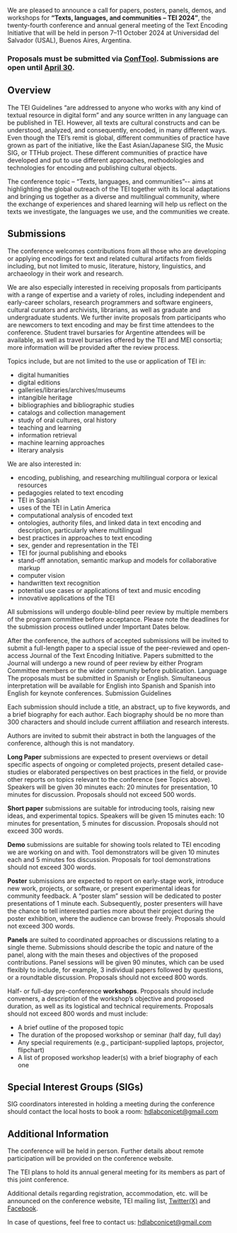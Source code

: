 We are pleased to announce a call for papers, posters, panels, demos, and workshops for **“Texts, languages, and communities – TEI 2024”**, the twenty-fourth conference and annual general meeting of the Text Encoding Initiative that will be held in person 7–11 October 2024 at Universidad del Salvador (USAL), Buenos Aires, Argentina.

### Proposals must be submitted via **[ConfTool](https://www.conftool.pro/tei2024/)**. **Submissions are open until <u>April 30</u>.**

## Overview

The TEI Guidelines “are addressed to anyone who works with any kind of textual resource in digital form” and any source written in any language can be published in TEI. However, all texts are cultural constructs and can be understood, analyzed, and consequently, encoded, in many different ways. Even though the TEI’s remit is global, different communities of practice have grown as part of the initiative, like the East Asian/Japanese SIG, the Music SIG, or TTHub project. These different communities of practice have developed and put to use different approaches, methodologies and technologies for encoding and publishing cultural objects.

The conference topic – “Texts, languages, and communities”-- aims at highlighting the global outreach of the TEI together with its local adaptations and bringing us together as a diverse and multilingual community, where the exchange of experiences and shared learning will help us reflect on the texts we investigate, the languages we use, and the communities we create.

## Submissions

The conference welcomes contributions from all those who are developing or applying encodings for text and related cultural artifacts from fields including, but not limited to music, literature, history, linguistics, and archaeology in their work and research.

We are also especially interested in receiving proposals from participants with a range of expertise and a variety of roles, including independent and early-career scholars, research programmers and software engineers, cultural curators and archivists, librarians, as well as graduate and undergraduate students. We further invite proposals from participants who are newcomers to text encoding and may be first time attendees to the conference. Student travel bursaries for Argentine attendees will be available, as well as travel bursaries offered by the TEI and MEI consortia; more information will be provided after the review process.

Topics include, but are not limited to the use or application of TEI in:
- digital humanities
- digital editions
- galleries/libraries/archives/museums
- intangible heritage
- bibliographies and bibliographic studies
- catalogs and collection management
- study of oral cultures, oral history
- teaching and learning
- information retrieval
- machine learning approaches
- literary analysis 

We are also interested in:

- encoding, publishing, and researching multilingual corpora or lexical resources
- pedagogies related to text encoding
- TEI in Spanish
- uses of the TEI in Latin America
- computational analysis of encoded text
- ontologies, authority files, and linked data in text encoding and description, particularly where multilingual
- best practices in approaches to text encoding
- sex, gender and representation in the TEI
- TEI for journal publishing and ebooks
- stand-off annotation, semantic markup and models for collaborative markup
- computer vision
- handwritten text recognition
- potential use cases or applications of text and music encoding
- innovative applications of the TEI

All submissions will undergo double-blind peer review by multiple members of the program committee before acceptance. Please note the deadlines for the submission process outlined under Important Dates below.

After the conference, the authors of accepted submissions will be invited to submit a full-length paper to a special issue of the peer-reviewed and open-access Journal of the Text Encoding Initiative. Papers submitted to the Journal will undergo a new round of peer review by either Program Committee members or the wider community before publication.
Language
The proposals must be submitted in Spanish or English. Simultaneous interpretation will be available for English into Spanish and Spanish into English for keynote conferences. 
Submission Guidelines

Each submission should include a title, an abstract, up to five keywords, and a brief biography for each author. Each biography should be no more than 300 characters and should include current affiliation and research interests. 

Authors are invited to submit their abstract in both the languages of the conference, although this is not mandatory. 

**Long Paper** submissions are expected to present overviews or detail specific aspects of ongoing or completed projects, present detailed case-studies or elaborated perspectives on best practices in the field, or provide other reports on topics relevant to the conference (see Topics above). Speakers will be given 30 minutes each: 20 minutes for presentation, 10 minutes for discussion. Proposals should not exceed 500 words.

**Short paper** submissions are suitable for introducing tools, raising new ideas, and experimental topics. Speakers will be given 15 minutes each: 10 minutes for presentation, 5 minutes for discussion. Proposals should not exceed 300 words.

**Demo** submissions are suitable for showing tools related to TEI encoding we are working on and with. Tool demonstrators will be given 10 minutes each and 5 minutes fos discussion. Proposals for tool demonstrations should not exceed 300 words.

**Poster** submissions are expected to report on early-stage work, introduce new work, projects, or software, or present experimental ideas for community feedback. A “poster slam” session will be dedicated to poster presentations of 1 minute each. Subsequently, poster presenters will have the chance to tell interested parties more about their project during the poster exhibition, where the audience can browse freely. Proposals should not exceed 300 words.

**Panels** are suited to coordinated approaches or discussions relating to a single theme. Submissions should describe the topic and nature of the panel, along with the main theses and objectives of the proposed contributions. Panel sessions will be given 90 minutes, which can be used flexibly to include, for example, 3 individual papers followed by questions, or a roundtable discussion. Proposals should not exceed 800 words.

Half- or full-day pre-conference **workshops**. Proposals should include conveners, a description of the workshop’s objective and proposed duration, as well as its logistical and technical requirements. Proposals should not exceed 800 words and must include:

- A brief outline of the proposed topic 
- The duration of the proposed workshop or seminar (half day, full day)
- Any special requirements (e.g., participant-supplied laptops, projector, flipchart)
- A list of proposed workshop leader(s) with a brief biography of each one

## Special Interest Groups (SIGs) 
SIG coordinators interested in holding a meeting during the conference should contact the local hosts to book a room: [hdlabconicet@gmail.com](hdlabconicet@gmail.com)


## Additional Information

The conference will be held in person. Further details about remote participation will be provided on the conference website.

The TEI plans to hold its annual general meeting for its members as part of this joint conference. 

Additional details regarding registration, accommodation, etc. will be announced on the conference website, TEI mailing list, [Twitter(X)](https://twitter.com/teiconsortium?lang=en) and [Facebook](https://web.facebook.com/groups/TEIconsortium/?_rdc=1&_rdr).

In case of questions, feel free to contact us: [hdlabconicet@gmail.com](hdlabconicet@gmail.com)


